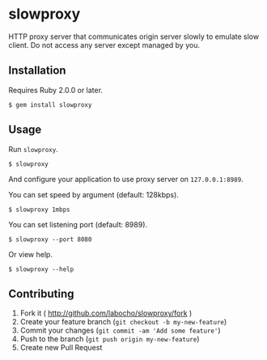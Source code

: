 # slowproxy

HTTP proxy server that communicates origin server slowly to emulate slow client.
Do not access any server except managed by you.

## Installation

Requires Ruby 2.0.0 or later.

    $ gem install slowproxy

## Usage

Run `slowproxy`.

    $ slowproxy

And configure your application to use proxy server on `127.0.0.1:8989`.

You can set speed by argument (default: 128kbps).

    $ slowproxy 1mbps

You can set listening port (default: 8989).

    $ slowproxy --port 8080

Or view help.

    $ slowproxy --help

## Contributing

1. Fork it ( http://github.com/labocho/slowproxy/fork )
2. Create your feature branch (`git checkout -b my-new-feature`)
3. Commit your changes (`git commit -am 'Add some feature'`)
4. Push to the branch (`git push origin my-new-feature`)
5. Create new Pull Request
